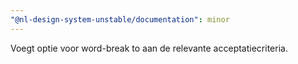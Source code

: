 ```yaml
---
"@nl-design-system-unstable/documentation": minor
---
```


Voegt optie voor word-break to aan de relevante acceptatiecriteria.
